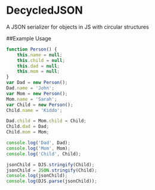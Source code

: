 # DecycledJSON
A JSON serializer for objects in JS with circular structures

##Example Usage

```Javascript
function Person() {
    this.name = null;
    this.child = null;
    this.dad = null;
    this.mom = null;
}
var Dad = new Person();
Dad.name = 'John';
var Mom = new Person();
Mom.name = 'Sarah';
var Child = new Person();
Child.name = 'Kiddo';

Dad.child = Mom.child = Child;
Child.dad = Dad;
Child.mom = Mom;

console.log('Dad', Dad);
console.log('Mom', Mom);
console.log('Child', Child);

jsonChild = DJS.stringify(Child);
jsonChild = JSON.stringify(Child);
console.log(jsonChild);
console.log(DJS.parse(jsonChild));
```
